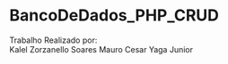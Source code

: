 # BancoDeDados_PHP_CRUD

Trabalho Realizado por:<br>
Kalel Zorzanello Soares
Mauro Cesar Yaga Junior 
